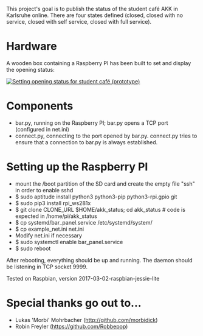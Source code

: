 This project's goal is to publish the status of the student café AKK in
Karlsruhe online. There are four states defined (closed, closed with no
service, closed with self service, closed with full service).


# Hardware

A wooden box containing a Raspberry PI has been built to set and display the opening status:

[![Setting opening status for student café (prototype)](http://img.youtube.com/vi/k8hdYwPYwqs/0.jpg)](http://www.youtube.com/watch?v=k8hdYwPYwqs "Setting opening status for student café (prototype)")

# Components

* bar.py, running on the Raspberry PI; bar.py opens a TCP port
  (configured in net.ini)
* connect.py, connecting to the port opened by bar.py. connect.py tries
  to ensure that a connection to bar.py is always established.

# Setting up the Raspberry PI

* mount the /boot partition of the SD card and create the empty file
  "ssh" in order to enable sshd
* $ sudo aptitude install python3 python3-pip python3-rpi.gpio git
* $ sudo pip3 install rpi\_ws281x
* $ git clone CLONE\_URL $HOME/akk\_status; cd akk\_status # code is
  expected in /home/pi/akk\_status
* $ cp systemd/bar\_panel.service /etc/systemd/system/
* $ cp example\_net.ini net.ini
* Modify net.ini if necessary
* $ sudo systemctl enable bar\_panel.service
* $ sudo reboot

After rebooting, everything should be up and running. The daemon should
be listening in TCP socket 9999.

Tested on Raspbian, version 2017-03-02-raspbian-jessie-lite

# Special thanks go out to...

* Lukas 'Morbi' Mohrbacher (http://github.com/morbidick)
* Robin Freyler (https://github.com/Robbepop)
